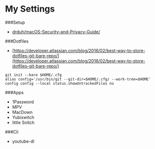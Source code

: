 My Settings
===========

###Setup
 * [drduh/macOS-Security-and-Privacy-Guide/](https://github.com/drduh/macOS-Security-and-Privacy-Guide/)


###Dotfiles

 * [https://developer.atlassian.com/blog/2016/02/best-way-to-store-dotfiles-git-bare-repo/](https://developer.atlassian.com/blog/2016/02/best-way-to-store-dotfiles-git-bare-repo/)

```
git init --bare $HOME/.cfg
alias config='/usr/bin/git --git-dir=$HOME/.cfg/ --work-tree=$HOME'
config config --local status.showUntrackedFiles no
```


###Apps
* 1Password
* MPV
* MacDown
* Yubiswitch
* little Snitch

###Cli
* youtube-dl